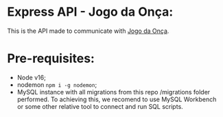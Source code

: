 # Express API - Jogo da Onça:

This is the API made to communicate with [Jogo da Onça](https://github.com/IES300-Jogo-da-Onca/jogo-da-onca).

# Pre-requisites:

- Node v16;
- nodemon `npm i -g nodemon`;
- MySQL instance with all migrations from this repo /migrations folder performed. To achieving this, we recomend to use MySQL Workbench or some other relative tool to connect and run SQL scripts.
